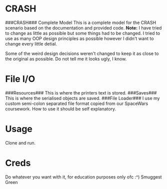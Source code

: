 # CRASH
###CRASH### Complete Model
This is a complete model for the CRASH scenario based on the documentation and provided code. 
**Note:** I have tried to change as little as possible but some things had to be changed. I tried to use as many OOP design principles as possible however I didn't want to change every little detial.

Some of the weird design decisions weren't changed to keep it as close to the original as possible. Do not tell me it looks ugly, I know.

# File I/O
###Resources###
This is where the printers text is stored.
###Saves###
This is where the serialised objects are saved.
###File Loader###
I use my custom semi-colon separated file format copied from our SpaceWars coursework. How to use it should be self explanatory.

# Usage
Clone and run.

# Creds
Do whatever you want with it, for education purposes only ofc :^)
Smuggest Green 
